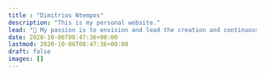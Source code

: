```yaml
---
title : "Dimitrios Ntempos"
description: "This is my personal website."
lead: "👋 My passion is to envision and lead the creation and continuous improvement of contemporary tech products. On the side, I am building stuff for the local tech community."
date: 2020-10-06T08:47:36+00:00
lastmod: 2020-10-06T08:47:36+00:00
draft: false
images: []
---
```

